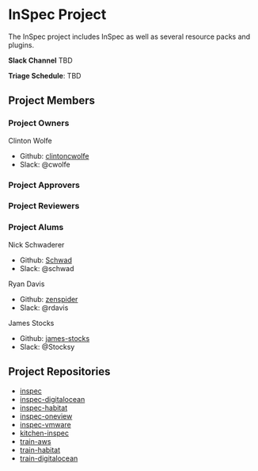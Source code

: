 # InSpec Project

The InSpec project includes InSpec as well as several resource packs and plugins.

**Slack Channel** TBD

**Triage Schedule**: TBD

## Project Members

### Project Owners

Clinton Wolfe

- Github: [clintoncwolfe](https://github.com/clintoncwolfe)
- Slack: @cwolfe

### Project Approvers

### Project Reviewers

### Project Alums

Nick Schwaderer

- Github: [Schwad](https://github.com/Schwad)
- Slack: @schwad

Ryan Davis

- Github: [zenspider](https://github.com/zenspider)
- Slack: @rdavis

James Stocks

- Github: [james-stocks](https://github.com/james-stocks)
- Slack: @Stocksy

## Project Repositories

- [inspec](https://github.com/inspec/inspec)
- [inspec-digitalocean](https://github.com/inspec/inspec-digitalocean)
- [inspec-habitat](https://github.com/inspec/inspec-habitat)
- [inspec-oneview](https://github.com/inspec/inspec-habitat)
- [inspec-vmware](https://github.com/inspec/inspec-vmware)
- [kitchen-inspec](https://github.com/inspec/kitchen-inspec)
- [train-aws](https://github.com/inspec/train-aws)
- [train-habitat](https://github.com/inspec/train-habitat)
- [train-digitalocean](https://github.com/inspec/train-digitalocean)
